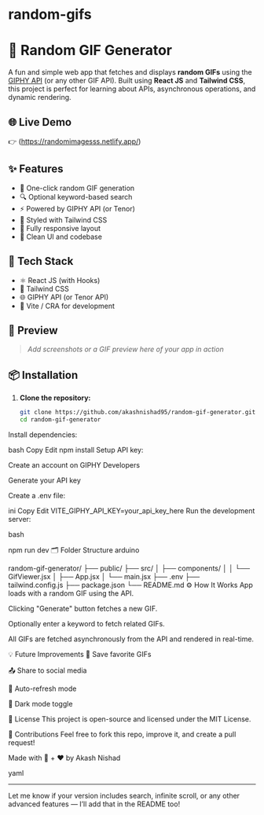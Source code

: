 # random-gifs
# 🎲 Random GIF Generator

A fun and simple web app that fetches and displays **random GIFs** using the [GIPHY API](https://developers.giphy.com/) (or any other GIF API). Built using **React JS** and **Tailwind CSS**, this project is perfect for learning about APIs, asynchronous operations, and dynamic rendering.

## 🌐 Live Demo

👉 (https://randomimagesss.netlify.app/) 

## ✨ Features

- 🔄 One-click random GIF generation
- 🔍 Optional keyword-based search
- ⚡ Powered by GIPHY API (or Tenor)
- 🎨 Styled with Tailwind CSS
- 📱 Fully responsive layout
- 🧼 Clean UI and codebase

## 🔧 Tech Stack

- ⚛️ React JS (with Hooks)
- 💨 Tailwind CSS
- 🌐 GIPHY API (or Tenor API)
- 🚀 Vite / CRA for development

## 📸 Preview

> _Add screenshots or a GIF preview here of your app in action_

## 📦 Installation

1. **Clone the repository:**
   ```bash
   git clone https://github.com/akashnishad95/random-gif-generator.git
   cd random-gif-generator
Install dependencies:

bash
Copy
Edit
npm install
Setup API key:

Create an account on GIPHY Developers

Generate your API key

Create a .env file:

ini
Copy
Edit
VITE_GIPHY_API_KEY=your_api_key_here
Run the development server:

bash

npm run dev
🗂️ Folder Structure
arduino

random-gif-generator/
├── public/
├── src/
│   ├── components/
│   │   └── GifViewer.jsx
│   ├── App.jsx
│   └── main.jsx
├── .env
├── tailwind.config.js
├── package.json
└── README.md
⚙️ How It Works
App loads with a random GIF using the API.

Clicking "Generate" button fetches a new GIF.

Optionally enter a keyword to fetch related GIFs.

All GIFs are fetched asynchronously from the API and rendered in real-time.

💡 Future Improvements
📁 Save favorite GIFs

📤 Share to social media

🔁 Auto-refresh mode

🌙 Dark mode toggle

📝 License
This project is open-source and licensed under the MIT License.

🤝 Contributions
Feel free to fork this repo, improve it, and create a pull request!

Made with 🤖 + ❤️ by Akash Nishad

yaml


---

Let me know if your version includes search, infinite scroll, or any other advanced features — I’ll add that in the README too!








